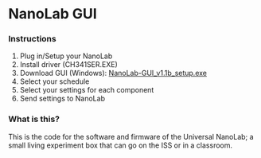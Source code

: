 # NanoLab GUI

### Instructions
1. Plug in/Setup your NanoLab
2. Install driver (CH341SER.EXE)
3. Download GUI (Windows):
   [NanoLab-GUI_v1.1b_setup.exe](https://github.com/ClairBearmakes/NanoLab-GUI/blob/main/NanoLab-GUI_v1.1b_setup.exe)
4. Select your schedule
5. Select your settings for each component
6. Send settings to NanoLab

### What is this?
This is the code for the software and firmware of the Universal NanoLab; a small living experiment box that can go on the ISS or in a classroom.
